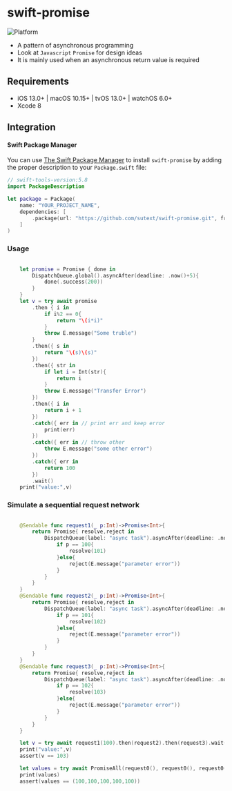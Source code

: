 # swift-promise
![Platform](https://img.shields.io/badge/platforms-iOS%2013.0%20%7C%20macOS%2010.15%20%7C%20tvOS%2013.0%20%7C%20watchOS%206.0-F28D00.svg)
- A pattern of asynchronous programming
- Look at `Javascript` `Promise`  for design ideas
- It is mainly used when an asynchronous return value is required

## Requirements

- iOS 13.0+ | macOS 10.15+ | tvOS 13.0+ | watchOS 6.0+
- Xcode 8

## Integration

#### Swift Package Manager

You can use [The Swift Package Manager](https://swift.org/package-manager) to install `swift-promise` by adding the proper description to your `Package.swift` file:

```swift
// swift-tools-version:5.8
import PackageDescription

let package = Package(
    name: "YOUR_PROJECT_NAME",
    dependencies: [
        .package(url: "https://github.com/sutext/swift-promise.git", from: "2.0.1"),
    ]
)
```

### Usage

```swift

    let promise = Promise { done in
        DispatchQueue.global().asyncAfter(deadline: .now()+5){
            done(.success(200))
        }
    }
    let v = try await promise
        .then { i in
            if i%2 == 0{
                return "\(i*i)"
            }
            throw E.message("Some truble")
        }
        .then({ s in
            return "\(s)\(s)"
        })
        .then({ str in
            if let i = Int(str){
                return i
            }
            throw E.message("Transfer Error")
        })
        .then({ i in
            return i + 1
        })
        .catch({ err in // print err and keep error
            print(err)
        })
        .catch({ err in // throw other
            throw E.message("some other error")
        })
        .catch({ err in
            return 100
        })
        .wait()
    print("value:",v)

```

### Simulate a sequential request network

```swift 

    @Sendable func request1(_ p:Int)->Promise<Int>{
        return Promise{ resolve,reject in
            DispatchQueue(label: "async task").asyncAfter(deadline: .now()+1){
                if p == 100{
                    resolve(101)
                }else{
                    reject(E.message("parameter error"))
                }
            }
        }
    }
    @Sendable func request2(_ p:Int)->Promise<Int>{
        return Promise{ resolve,reject in
            DispatchQueue(label: "async task").asyncAfter(deadline: .now()+2){
                if p == 101{
                    resolve(102)
                }else{
                    reject(E.message("parameter error"))
                }
            }
        }
    }
    @Sendable func request3(_ p:Int)->Promise<Int>{
        return Promise{ resolve,reject in
            DispatchQueue(label: "async task").asyncAfter(deadline: .now()+3){
                if p == 102{
                    resolve(103)
                }else{
                    reject(E.message("parameter error"))
                }
            }
        }
    }

    let v = try await request1(100).then(request2).then(request3).wait()
    print("value:",v)
    assert(v == 103)

    let values = try await PromiseAll(request0(), request0(), request0(), request0(), request0(),queue: .main).wait()
    print(values)
    assert(values == (100,100,100,100,100))

```
